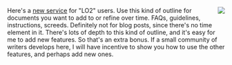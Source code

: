 <img src="http://scripting.com/images/2020/04/10/tree.png" border="0" align="right">Here's a <a href="http://my.this.how/davewiner/howtos.opml">new service</a> for "LO2" users. Use this kind of outline for documents you want to add to or refine over time. FAQs, guidelines, instructions, screeds. Definitely not for blog posts, since there's no time element in it. There's lots of depth to this kind of outline, and it's easy for me to add new features. So that's an extra bonus. If a small community of writers develops here, I will have incentive to show you how to use the other features, and perhaps add new ones. 
